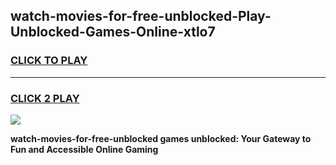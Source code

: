 
## watch-movies-for-free-unblocked-Play-Unblocked-Games-Online-xtlo7
<h3>
<a href="https://premium76.site?title=watch-movies-for-free-unblocked&ref=25A">CLICK TO PLAY</a></h3>
<hr>

<h3>
<a href="https://premium76.site?title=watch-movies-for-free-unblocked&ref=25A">CLICK 2 PLAY</a>
  
</h3>

<a href="https://premium76.site?title=watch-movies-for-free-unblocked&ref=25A"><img src="https://clearcache.store/games.png"></a>


**watch-movies-for-free-unblocked games unblocked: Your Gateway to Fun and Accessible Online Gaming**

